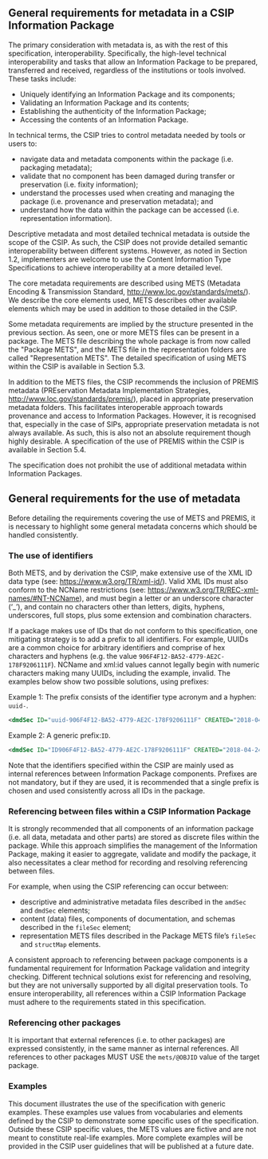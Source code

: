 ## General requirements for metadata in a CSIP Information Package
The primary consideration with metadata is, as with the rest of this specification, interoperability. Specifically, the high-level technical interoperability and tasks that allow an Information Package to be prepared, transferred and received, regardless of the institutions or tools involved. These tasks include:

- Uniquely identifying an Information Package and its components;
- Validating an Information Package and its contents;
- Establishing the authenticity of the Information Package;
- Accessing the contents of an Information Package.

In technical terms, the CSIP tries to control metadata needed by tools or users to:

- navigate data and metadata components within the package (i.e. packaging metadata);
- validate that no component has been damaged during transfer or preservation (i.e. fixity information);
- understand the processes used when creating and managing the package (i.e. provenance and preservation metadata); and
- understand how the data within the package can be accessed (i.e. representation information).

Descriptive metadata and most detailed technical metadata is outside the scope of the CSIP. As such, the CSIP does not provide detailed semantic interoperability between different systems. However, as noted in Section 1.2, implementers are welcome to use the Content Information Type Specifications to achieve interoperability at a more detailed level.

The core metadata requirements are described using METS (Metadata Encoding & Transmission Standard, <http://www.loc.gov/standards/mets/>). We describe the core elements used, METS describes other available elements which may be used in addition to those detailed in the CSIP.

Some metadata requirements are implied by the structure presented in the previous section. As seen, one or more METS files can be present in a package. The METS file describing the whole package is from now called the "Package METS", and the METS file in the representation folders are called "Representation METS". The detailed specification of using METS within the CSIP is available in Section 5.3.

In addition to the METS files, the CSIP recommends the inclusion of PREMIS metadata (PREservation Metadata Implementation Strategies, <http://www.loc.gov/standards/premis/>), placed in appropriate preservation metadata folders. This facilitates interoperable approach towards provenance and access to Information Packages. However, it is recognised that, especially in the case of SIPs, appropriate preservation metadata is not always available. As such, this is also not an absolute requirement though highly desirable. A specification of the use of PREMIS within the CSIP is available in Section 5.4.

The specification does not prohibit the use of additional metadata within Information Packages.

## General requirements for the use of metadata
Before detailing the requirements covering the use of METS and PREMIS, it is necessary to highlight some general metadata concerns which should be handled consistently.

### The use of identifiers
Both METS, and by derivation the CSIP, make extensive use of the XML ID data type (see: <https://www.w3.org/TR/xml-id/>). Valid XML IDs must also conform to the NCName restrictions (see: <https://www.w3.org/TR/REC-xml-names/#NT-NCName>), and must begin a letter or an underscore character (‘_’), and contain no characters other than letters, digits, hyphens, underscores, full stops, plus some extension and combination characters.

If a package makes use of IDs that do not conform to this specification, one mitigating strategy is to add a prefix to all identifiers. For example, UUIDs are a common choice for arbitrary identifiers and comprise of hex characters and hyphens (e.g. the value `906F4F12-BA52-4779-AE2C-178F9206111F`). NCName and xml:id values cannot legally begin with numeric characters making many UUIDs, including the example, invalid. The examples below show two possible solutions, using prefixes:

Example 1: The prefix consists of the identifier type acronym and a hyphen: `uuid-`.

```xml
<dmdSec ID="uuid-906F4F12-BA52-4779-AE2C-178F9206111F" CREATED="2018-04-24T14:37:49.609+01:00">
```

Example 2: A generic prefix:`ID`.

```xml
<dmdSec ID="ID906F4F12-BA52-4779-AE2C-178F9206111F" CREATED="2018-04-24T14:37:49.609+01:00">
```

Note that the identifiers specified within the CSIP are mainly used as internal references between Information Package components. Prefixes are not mandatory, but if they are used, it is recommended that a single prefix is chosen and used consistently across all IDs in the package.

### Referencing between files within a CSIP Information Package
It is strongly recommended that all components of an information package (i.e. all data, metadata and other parts) are stored as discrete files within the package. While this approach simplifies the management of the Information Package, making it easier to aggregate, validate and modify the package, it also necessitates a clear method for recording and resolving referencing between files.

For example, when using the CSIP referencing can occur between:

- descriptive and administrative metadata files described in the `amdSec` and `dmdSec` elements;
- content (data) files, components of documentation, and schemas described in the `fileSec` element;
- representation METS files described in the Package METS file’s `fileSec` and `structMap` elements.

A consistent approach to referencing between package components is a fundamental requirement for Information Package validation and integrity checking. Different technical solutions exist for referencing and resolving, but they are not universally supported by all digital preservation tools. To ensure interoperability, all references within a CSIP Information Package must adhere to the requirements stated in this specification.

### Referencing other packages
It is important that external references (i.e. to other packages) are expressed consistently, in the same manner as internal references. All references to other packages MUST USE the `mets/@OBJID` value of the target package.

### Examples
This document illustrates the use of the specification with generic examples. These examples use values from vocabularies and elements defined by the CSIP to demonstrate some specific uses of the specification. Outside these CSIP specific values, the METS values are fictive and are not meant to constitute real-life examples. More complete examples will be provided in the CSIP user guidelines that will be published at a future date.
